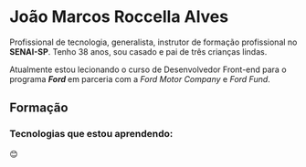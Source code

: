 # João Marcos Roccella Alves

Profissional de tecnologia, generalista, instrutor de formação profissional no **SENAI-SP**. Tenho 38 anos, sou casado e pai de três crianças lindas.

Atualmente estou lecionando o curso de Desenvolvedor Front-end para o programa **_Ford <ENTER>_** em parceria com a _Ford Motor Company_ e *Ford Fund*.

## Formação

### Tecnologias que estou aprendendo:

😊

<!--
Markdown
-->
